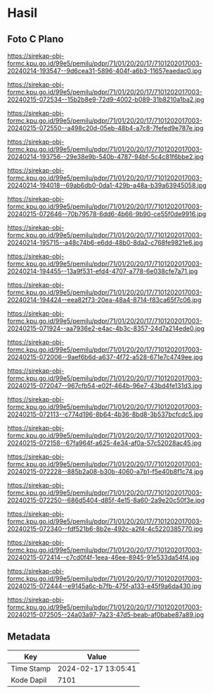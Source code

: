 # Hasil

## Foto C Plano

https://sirekap-obj-formc.kpu.go.id/99e5/pemilu/pdpr/71/01/20/20/17/7101202017003-20240214-193547--9d6cea31-5896-404f-a6b3-11657eaedac0.jpg

https://sirekap-obj-formc.kpu.go.id/99e5/pemilu/pdpr/71/01/20/20/17/7101202017003-20240215-072534--15b2b8e9-72d9-4002-b089-31b8210a1ba2.jpg

https://sirekap-obj-formc.kpu.go.id/99e5/pemilu/pdpr/71/01/20/20/17/7101202017003-20240215-072550--a498c20d-05eb-48b4-a7c8-7fefed9e787e.jpg

https://sirekap-obj-formc.kpu.go.id/99e5/pemilu/pdpr/71/01/20/20/17/7101202017003-20240214-193756--29e38e9b-540b-4787-94bf-5c4c81f6bbe2.jpg

https://sirekap-obj-formc.kpu.go.id/99e5/pemilu/pdpr/71/01/20/20/17/7101202017003-20240214-194018--69ab6db0-0da1-429b-a48a-b39a63945058.jpg

https://sirekap-obj-formc.kpu.go.id/99e5/pemilu/pdpr/71/01/20/20/17/7101202017003-20240215-072646--70b79578-6dd6-4b66-9b90-ce55f0de9916.jpg

https://sirekap-obj-formc.kpu.go.id/99e5/pemilu/pdpr/71/01/20/20/17/7101202017003-20240214-195715--a48c74b6-e6dd-48b0-8da2-c768fe9821e6.jpg

https://sirekap-obj-formc.kpu.go.id/99e5/pemilu/pdpr/71/01/20/20/17/7101202017003-20240214-194455--13a9f531-efd4-4707-a778-6e038cfe7a71.jpg

https://sirekap-obj-formc.kpu.go.id/99e5/pemilu/pdpr/71/01/20/20/17/7101202017003-20240214-194424--eea82f73-20ea-48a4-8714-f83ca65f7c06.jpg

https://sirekap-obj-formc.kpu.go.id/99e5/pemilu/pdpr/71/01/20/20/17/7101202017003-20240215-071924--aa7936e2-e4ac-4b3c-8357-24d7a214ede0.jpg

https://sirekap-obj-formc.kpu.go.id/99e5/pemilu/pdpr/71/01/20/20/17/7101202017003-20240215-072006--9aef6b6d-a637-4f72-a528-671e7c4749ee.jpg

https://sirekap-obj-formc.kpu.go.id/99e5/pemilu/pdpr/71/01/20/20/17/7101202017003-20240215-072047--967cfb54-e02f-464b-96e7-43bd4fe131d3.jpg

https://sirekap-obj-formc.kpu.go.id/99e5/pemilu/pdpr/71/01/20/20/17/7101202017003-20240215-072113--c774d196-8b64-4b36-8bd8-3b537bcfcdc5.jpg

https://sirekap-obj-formc.kpu.go.id/99e5/pemilu/pdpr/71/01/20/20/17/7101202017003-20240215-072158--67fa964f-a625-4e34-af0a-57c52028ac45.jpg

https://sirekap-obj-formc.kpu.go.id/99e5/pemilu/pdpr/71/01/20/20/17/7101202017003-20240215-072228--885b2a08-b30b-4060-a7b1-f5e40b8f1c74.jpg

https://sirekap-obj-formc.kpu.go.id/99e5/pemilu/pdpr/71/01/20/20/17/7101202017003-20240215-072250--686d5404-d85f-4e15-8a60-2a9e20c50f3e.jpg

https://sirekap-obj-formc.kpu.go.id/99e5/pemilu/pdpr/71/01/20/20/17/7101202017003-20240215-072340--fdf521b6-8b2e-492c-a2f4-4c5220385770.jpg

https://sirekap-obj-formc.kpu.go.id/99e5/pemilu/pdpr/71/01/20/20/17/7101202017003-20240215-072414--c7cd0f4f-1eea-46ee-8945-91e533da54f4.jpg

https://sirekap-obj-formc.kpu.go.id/99e5/pemilu/pdpr/71/01/20/20/17/7101202017003-20240215-072444--e9145a6c-b7fb-475f-a133-e45f9a6da430.jpg

https://sirekap-obj-formc.kpu.go.id/99e5/pemilu/pdpr/71/01/20/20/17/7101202017003-20240215-072505--24a03a97-7a23-47d5-beab-af0babe87a89.jpg


## Metadata

| Key        | Value               |
| ---------- | ------------------- |
| Time Stamp | 2024-02-17 13:05:41 |
| Kode Dapil | 7101                |



